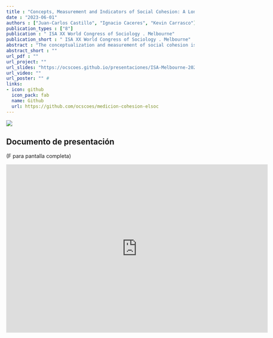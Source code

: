 ```yaml
---
title : "Concepts, Measurement and Indicators of Social Cohesion: A Longitudinal Perspective"
date : "2023-06-01"
authors : ["Juan-Carlos Castillo", "Ignacio Caceres", "Kevin Carrasco"]
publication_types : ["8"]
publication : " ISA XX World Congress of Sociology . Melbourne"
publication_short : " ISA XX World Congress of Sociology . Melbourne"
abstract : "The conceptualization and measurement of social cohesion is far from being consensual. The different proposals coming from the academia as well as public interest organizations are diverse, making the assessment and comparison of social cohesion indicators and indexes a difficult task. In the present paper we first describe and compare several international projects aimed at conceptualizing and measuring social cohesion, such as the Social Cohesion Radar (Germany/international), the Scanlon-Monash Social Cohesion Index (Australia), ECOSOCIAL (Latin America), Mapping Social Cohesion (Canada) and the Civic Engagement and Social Cohesion report (USA). Based on this comparison, in a second part we identify the main commonalities in dimensions and subdimensions, which then are tested using data from the panel survey ELSOC (Estudio Longitudinal Social de Chile, N=3.000, 2016-2022). Results from factor analysis allow identifying four main dimensions of social cohesion: equality in social relationships, belongness, common benefits and territorial ties. Based on these results, we present a description of stability and change of social coheison indicators in Chile over the last years. The change in these indicators is discussed taking into account the recent sociopolitical context, characterized by a social outbrake in 2019 and the writing of a new constitution."
abstract_short : ""
url_pdf : ""  
url_project: "" 
url_slides: "https://ocscoes.github.io/presentaciones/ISA-Melbourne-2023.html" 
url_video: "" 
url_poster: "" # 
links: 
- icon: github 
  icon_pack: fab 
  name: Github 
  url: https://github.com/ocscoes/medicion-cohesion-elsoc
---
```

![](https://ocscoes.github.io/presentaciones/images/ISA.png)
## Documento de presentación
(F para pantalla completa)
<iframe width="700"  height="450" src="https://ocscoes.github.io/presentaciones/ISA-Melbourne-2023.html" title="Xaringan presentation" frameborder="0" allow="accelerometer; autoplay; clipboard-write; encrypted-media; gyroscope; picture-in-picture" allowfullscreen></iframe>
